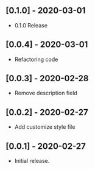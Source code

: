 ## [0.1.0] - 2020-03-01

* 0.1.0 Release

## [0.0.4] - 2020-03-01

* Refactoring code

## [0.0.3] - 2020-02-28

* Remove description field

## [0.0.2] - 2020-02-27

* Add customize style file

## [0.0.1] - 2020-02-27

* Initial release.

